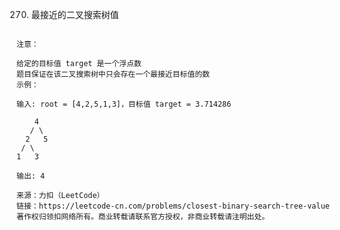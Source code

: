 270. 最接近的二叉搜索树值

```给定一个不为空的二叉搜索树和一个目标值 target，请在该二叉搜索树中找到最接近目标值 target 的数值。

注意：

给定的目标值 target 是一个浮点数
题目保证在该二叉搜索树中只会存在一个最接近目标值的数
示例：

输入: root = [4,2,5,1,3]，目标值 target = 3.714286

    4
   / \
  2   5
 / \
1   3

输出: 4

来源：力扣（LeetCode）
链接：https://leetcode-cn.com/problems/closest-binary-search-tree-value
著作权归领扣网络所有。商业转载请联系官方授权，非商业转载请注明出处。
```